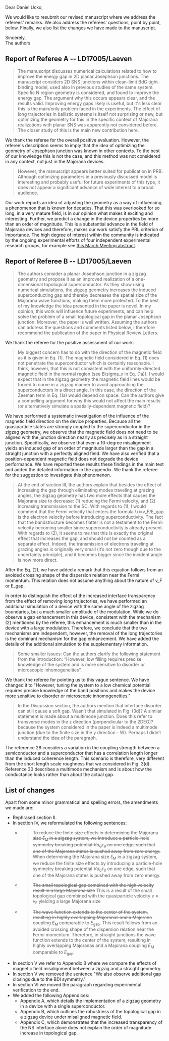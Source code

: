 Dear Daniel Ucko,

We would like to resubmit our revised manuscript where we address the referees' remarks.
We also address the referees' questions, point by point, below.
Finally, we also list the changes we have made to the manuscript.

Sincerely,  
The authors

## Report of Referee A -- LD17005/Laeven
> The manuscript discusses numerical calculations related to how to improve the energy gap in 2D planar Josephson junctions.
> The manuscript considers 2D SNS junctions within clean-limit BdG tight-binding model, used also in previous studies of the same system. Specific N region geometry is considered, and found to improve the energy gap. The argument why this occurs appears clear, and the results valid. Improving energy gaps likely is useful, but it's less clear this is the main/only problem faced in the experiments.
> The effect of long trajectories in ballistic systems is itself not surprising or new, but optimizing the geometry for this in the specific context of Majorana realizations with planar SNS was apparently not considered before. The closer study of this is the main new contribution here.

We thank the referee for the overall positive evaluation.
However, the referee's description seems to imply that the idea of optimizing the geometry of Josephson junction was known in other contexts.
To the best of our knowledge this is not the case, and this method was not considered in any context, not just in the Majorana devices.

> However, the manuscript appears better suited for publication in PRB. Although optimizing parameters in a previously discussed model is interesting and probably useful for future experiments of this type, it does not appear a significant advance of wide interest to a broad audience.

Our work reports an idea of adjusting the geometry as a way of influencing a phenomenon that is known for decades.
That this was overlooked for so long, in a very mature field, is in our opinion what makes it exciting and interesting.
Further, we predict a change in the device properties by more than an order of magnitude.
This is a substantial advance in the field of Majorana devices and therefore, makes our work satisfy the PRL criterion of importance.
The high degree of interest within the community is indicated by the ongoing experimental efforts of four independent experimental research groups, for example see [this March Meeting abstract](http://meetings.aps.org/Meeting/MAR20/Session/L60.6).

## Report of Referee B -- LD17005/Laeven
> The authors consider a planar Josephson junction in a zigzag geometry and propose it as an improved realization of a one-dimensional topological superconductor. As they show using numerical simulations, the zigzag geometry increases the induced superconducting gap and thereby decreases the spatial size of the Majorana wave functions, making them more protected.
> To the best of my knowledge the idea presented in the paper is novel. In my opinion, this work will influence future experiments, and can help solve the problem of a small topological gap in the planar Josephson junction. Moreover, the paper is well written. Assuming the authors can address the questions and comments listed below, I therefore recommend the publication of the paper in Physical Review Letters.

We thank the referee for the positive assessment of our work.

> My biggest concern has to do with the direction of the magnetic field as it is given in Eq. (1). The magnetic field considered in Eq. (1) does not penetrate the superconductor which is certainly reasonable. I think, however, that this is not consistent with the uniformly-directed magnetic field in the normal region (see B\sigma_x in Eq. (1a)). I would expect that in the zigzag geometry the magnetic field lines would be forced to curve in a zigzag manner to avoid approaching the superconductors in a direct angle. In this case, the direction of the Zeeman term in Eq. (1a) would depend on space. Can the authors give a compelling argument for why this would not affect the main results (or alternatively simulate a spatially-dependent magnetic field)?

We have performed a systematic investigation of the influence of the magnetic field direction on the device properties.
Because all the quasiparticle states are strongly coupled to the superconductor in the zigzag geometry, we observe that the magnetic field does not need to be aligned with the junction direction nearly as precisely as in a straight junction.
Specifically, we observe that even a 10-degree misalignment yields an induced gap of an order of magnitude larger than the gap in a straight junction with a perfectly aligned field.
We have also verified that a position-dependent magnetic field does not degrade the device performance.
We have reported these results these findings in the main text and added the detailed information in the appendix.
We thank the referee for the suggestion to investigate this phenomenon.

> At the end of section III, the authors explain that besides the effect of increasing the gap through eliminating modes traveling at grazing angles, the zigzag geometry has two more effects that causes the Majorana size to decrease: (1) reducing the Fermi velocity, and (2) increasing transmission to the SC. With regards to (1), I would comment that the Fermi velocity that enters the formula \xi=v_F/E_gap is the electron velocity before introducing superconductivity. The fact that the bandstructure becomes flatter is not a testament to the Fermi velocity becoming smaller since superconductivity is already present. With regards to (2), it seems to me that this is exactly the original effect that increases the gap, and should not be counted as a separate effect. Indeed, the transmission of electrons traveling at grazing angles is originally very small (it’s not zero though due to the uncertainty principle), and it becomes bigger since the incident angle is now more direct.

After the Eq. (2), we have added a remark that this equation follows from an avoided crossing shape of the dispersion relation near the Fermi momentum.
This relation does not assume anything about the nature of v_F or E_gap.

In order to distinguish the effect of the increased interface transparency from the effect of removing long trajectories, we have performed an additional simulation of a device with the same angle of the zigzag boundaries, but a much smaller amplitude of the modulation.
While we do observe a gap enhancement in this device, consistent with the mechanism (2) mentioned by the referee, this enhancement is much smaller than in the device with a large modulation.
Therefore, we conclude that the two mechanisms are independent, however, the removal of the long trajectories is the dominant mechanism for the gap enhancement.
We have added the details of the additional simulation to the supplementary information.

> Some smaller issues:
> Can the authors clarify the following statement from the introduction: “However, low filling requires precise knowledge of the system and is more sensitive to disorder or microscopic inhomogeneities”.

We thank the referee for pointing us to this vague sentence.
We have changed it to "However, tuning the system to a low chemical potential requires precise knowledge of the band positions and makes the device more sensitive to disorder or microscopic inhomogeneities."

> In the Discussion section, the authors mention that interface disorder can still cause a soft gap. Wasn’t that simulated in Fig. (3d)? A similar statement is made about a multimode junction. Does this refer to transverse modes in the z direction (perpendicular to the 2DEG)? because the system considered in the paper is indeed a multimode junction (due to the finite size in the y direction - W). Perhaps I didn’t understand the idea of the paragraph.

The reference 28 considers a variation in the coupling strength between a semiconductor and a superconductor that has a correlation length longer than the induced coherence length.
This scenario is therefore, very different from the short length scale roughness that we considered in Fig. 3(d).
Reference 30 describes a multimode mechanism and is about how the conductance looks rather than about the actual gap.


## List of changes
Apart from some minor grammatical and spelling errors, the amendments we made are:
* Rephrased section II.
* In section IV, we reformulated the following sentences:
  * >~~To reduce the finite size effects in determining the Majorana size $\xi_\textrm{M}$ in a zigzag system, we introduce a particle-hole symmetry breaking potential $V \sigma_0 \tau_0$ on one edge, such that one of the Majorana states is pushed away from zero energy.~~ When determining the Majorana size $\xi_\textrm{M}$ in a zigzag system, we reduce the finite size effects by introducing a particle-hole symmetry breaking potential $V \sigma_0 \tau_0$ on one edge, such that one of the Majorana states is pushed away from zero energy.
  * >~~The small topological gap combined with the high velocity result in a large Majorana size~~ This is a result of the small topological gap combined with the quasiparticle velocity $v \approx v_\textrm{F}$ yielding a large Majorana size
  * >~~The wave function extends to the center of the system, resulting in highly overlapping Majoranas and a Majorana coupling $E_\textrm{M}$ comparable to $E_\textrm{gap}$.~~ This result follows from an avoided crossing shape of the dispersion relation near the Fermi momentum. Therefore, in straight junctions the wave function extends to the center of the system, resulting in highly overlapping Majoranas and a Majorana coupling $E_\textrm{M}$ comparable to $E_\textrm{gap}$.
* In section V we refer to Appendix B where we compare the effects of magnetic field misalignment between a zigzag and a straight geometry.
* In section V we removed the sentence "We also observe additional gap closings due to the BDI symmetry."
* In section VI we moved the paragraph regarding experimental verification to the end.
* We added the following Appendices:
  * Appendix A, which details the implementation of a zigzag geometry in a device with a single superconductor.
  * Appendix B, which outlines the robustness of the topological gap in a zigzag device under misaligned magnetic field.
  * Appendix C, which demonstrates that the increased transparency of the NS interface alone does not explain the order of magnitude increase in topological gap.
